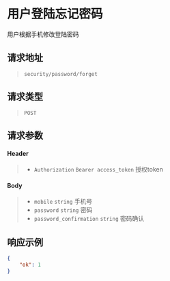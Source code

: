 # 用户登陆忘记密码

用户根据手机修改登陆密码

## 请求地址

> `security/password/forget`

## 请求类型

> `POST`

## 请求参数

#### Header

> - `Authorization` `Bearer access_token` 授权token

#### Body

> - `mobile` `string` 手机号
> - `password` `string` 密码
> - `password_confirmation` `string` 密码确认

## 响应示例

```json
{
    "ok": 1
}
```
